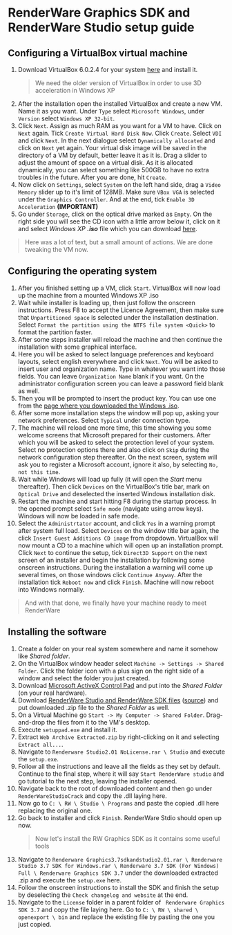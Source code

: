 # RenderWare Graphics SDK and RenderWare Studio setup guide

## Configuring a VirtualBox virtual machine

1. Download VirtualBox 6.0.2.4 for your system [here](https://www.virtualbox.org/wiki/Download_Old_Builds_6_0) and install it.
   > We need the older version of VirtualBox in order to use 3D acceleration in Windows XP
2. After the installation open the installed VirtualBox and create a new VM. Name it as you want. Under `Type` select `Microsoft Windows`, under `Version` select `Windows XP 32-bit`.
3. Click `Next`. Assign as much RAM as you want for a VM to have. Click on `Next` again. Tick `Create Virtual Hard Disk Now`. Click `Create`. Select `VDI` and click `Next`. In the next dialogue select `Dynamically allocated` and click on `Next` yet again. Your virtual disk image will be saved in the directory of a VM by default, better leave it as it is. Drag a slider to adjust the amount of space on a virtual disk. As it is allocated dynamically, you can select something like 500GB to have no extra troubles in the future. After you are done, hit `Create`.
4. Now click on `Settings`, select `System` on the left hand side, drag a `Video Memory` slider up to it's limit of 128MB. Make sure `VBox VGA` is selected under the `Graphics Controller`. And at the end, tick `Enable 3D Acceleration` **(IMPORTANT)**
5. Go under `Storage`, click on the optical drive marked as `Empty`. On the right side you will see the CD icon with a little arrow below it, click on it and select *Windows XP* ***.iso*** file which you can download [here](https://archive.org/details/WinXPProSP3x86).
> Here was a lot of text, but a small amount of actions. We are done tweaking the VM now.

## Configuring the operating system

1. After you finished setting up a VM, click `Start`. VirtualBox will now load up the machine from a mounted Windows XP .iso
2. Wait while installer is loading up, then just follow the onscreen instructions. Press F8 to accept the Licence Agreement, then make sure that `Unpartitioned space` is selected under the installation destination. Select `Format the partition using the NTFS file system <Quick>` to format the partition faster.
3. After some steps installer will reload the machine and then continue the installation with some graphical interface.
4. Here you will be asked to select language preferences and keyboard layouts, select english everywhere and click `Next`. You will be asked to insert user and organization name. Type in whatever you want into those fields. You can leave `Organization Name` blank if you want. On the administrator configuration screen you can leave a password field blank as well.
5. Then you will be prompted to insert the product key. You can use one from the [page where you downloaded the Windows .iso](https://archive.org/details/WinXPProSP3x86).
6. After some more installation steps the window will pop up, asking your network preferences. Select `Typical` under connection type.
7. The machine will reload one more time, this time showing you some welcome screens that Microsoft prepared for their customers. After which you will be asked to select the protection level of your system. Select no protection options there and also click on `Skip` during the network configuration step thereafter. On the next screen, system will ask you to register a Microsoft account, ignore it also, by selecting `No, not this time`.
8. Wait while Windows will load up fully (it will open the *Start* menu thereafter). Then click `Devices` on the VirtualBox's title bar, mark on `Optical Drive` and deselected the inserted Windows installation disk.
9. Restart the machine and start hitting F8 during the startup process. In the opened prompt select `Safe mode` (navigate using arrow keys). Windows will now be loaded in safe mode.
10. Select the `Administrtator` account, and click `Yes` in a warning prompt after system full load. Select `Devices` on the window title bar again, the click `Insert Guest Additions CD image` from dropdown. VirtualBox will now mount a CD to a machine which will open up an installation prompt. Click `Next` to continue the setup, tick `Direct3D Support` on the next screen of an installer and begin the installation by following some onscreen instructions. During the installation a warning will come up several times, on those windows click `Continue Anyway`. After the installation tick `Reboot now` and click `Finish`. Machine will now reboot into Windows normally.
> And with that done, we finally have your machine ready to meet RenderWare

## Installing the software

1. Create a folder on your real system somewhere and name it somehow like *Shared folder*.
2. On the VirtualBox window header select `Machine -> Settings -> Shared Folder`. Click the folder icon with a plus sign on the right side of a window and select the folder you just created.
3. Download [Microsoft ActiveX Control Pad](https://docs.microsoft.com/en-us/previous-versions/ms968493(v=msdn.10)) and put into the *Shared Folder* (on your real hardware).
4. Download [RenderWare Studio and RenderWare SDK files](https://www.mediafire.com/file/nxe7pfwf645hnzz/Web_Archive_Extracted.zip/file) ([source](https://archive.org/details/renderwaregraphics3.7sdkandstudio2.01)) and put downloaded .zip file to the *Shared Folder* as well.
5. On a Virtual Machine go `Start -> My Computer -> Shared Folder`. Drag-and-drop the files from it to the VM's desktop.
6. Execute `setuppad.exe` and install it.
7. Extract `Web Archive Extracted.zip` by right-clicking on it and selecting `Extract all...`.
8. Navigate to `Renderware Studio2.01 NoLicense.rar \ Studio` and execute the `setup.exe`.
9. Follow all the instructions and leave all the fields as they set by default. Continue to the final step, where it will say `Start RenderWare studio` and go tutorial to the next step, leaving the installer opened.
10. Navigate back to the root of downloaded content and then go under `RenderWareStudioCrack` and copy the .dll laying here.
11. Now go to `C: \ RW \ Studio \ Programs` and paste the copied .dll here replacing the original one.
12. Go back to installer and click `Finish`. RenderWare Stdio should open up now. 
    > Now let's install the RW Graphics SDK as it contains some useful tools
13.  Navigate to `Renderware Graphics3.7sdkandstudio2.01.rar \ Renderware Studio 3.7 SDK for Windows.rar \ Renderware 3.7 SDK (For Windows) Full \ Renderware Graphics SDK 3.7` under the downloaded extracted .zip and execute the `setup.exe` here.
14. Follow the onscreen instructions to install the SDK and finish the setup by deselecting the `Check changelog and website` at the end.
15. Navigate to the `License` folder in a parent folder of ` Renderware Graphics SDK 3.7` and copy the file laying here. Go to `C: \ RW \ shared \ openexport \ bin` and replace the existing file by pasting the one you just copied.
